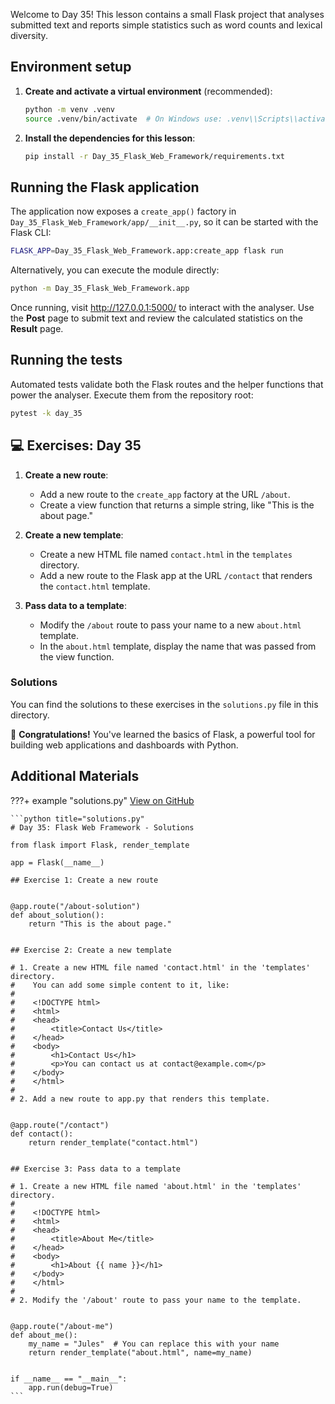 Welcome to Day 35! This lesson contains a small Flask project that analyses submitted text and reports simple statistics such as word counts and lexical diversity.

## Environment setup

1. **Create and activate a virtual environment** (recommended):
   ```bash
   python -m venv .venv
   source .venv/bin/activate  # On Windows use: .venv\\Scripts\\activate
   ```
1. **Install the dependencies for this lesson**:
   ```bash
   pip install -r Day_35_Flask_Web_Framework/requirements.txt
   ```

## Running the Flask application

The application now exposes a `create_app()` factory in `Day_35_Flask_Web_Framework/app/__init__.py`, so it can be started with the Flask CLI:

```bash
FLASK_APP=Day_35_Flask_Web_Framework.app:create_app flask run
```

Alternatively, you can execute the module directly:

```bash
python -m Day_35_Flask_Web_Framework.app
```

Once running, visit <http://127.0.0.1:5000/> to interact with the analyser. Use the **Post** page to submit text and review the calculated statistics on the **Result** page.

## Running the tests

Automated tests validate both the Flask routes and the helper functions that power the analyser. Execute them from the repository root:

```bash
pytest -k day_35
```

## 💻 Exercises: Day 35

1. **Create a new route**:

   - Add a new route to the `create_app` factory at the URL `/about`.
   - Create a view function that returns a simple string, like "This is the about page."

1. **Create a new template**:

   - Create a new HTML file named `contact.html` in the `templates` directory.
   - Add a new route to the Flask app at the URL `/contact` that renders the `contact.html` template.

1. **Pass data to a template**:

   - Modify the `/about` route to pass your name to a new `about.html` template.
   - In the `about.html` template, display the name that was passed from the view function.

### Solutions

You can find the solutions to these exercises in the `solutions.py` file in this directory.

🎉 **Congratulations!** You've learned the basics of Flask, a powerful tool for building web applications and dashboards with Python.

## Additional Materials

???+ example "solutions.py"
    [View on GitHub](https://github.com/saint2706/Coding-For-MBA/blob/main/Day_35_Flask_Web_Framework/solutions.py)

    ```python title="solutions.py"
    # Day 35: Flask Web Framework - Solutions

    from flask import Flask, render_template

    app = Flask(__name__)

    ## Exercise 1: Create a new route


    @app.route("/about-solution")
    def about_solution():
        return "This is the about page."


    ## Exercise 2: Create a new template

    # 1. Create a new HTML file named 'contact.html' in the 'templates' directory.
    #    You can add some simple content to it, like:
    #
    #    <!DOCTYPE html>
    #    <html>
    #    <head>
    #        <title>Contact Us</title>
    #    </head>
    #    <body>
    #        <h1>Contact Us</h1>
    #        <p>You can contact us at contact@example.com</p>
    #    </body>
    #    </html>
    #
    # 2. Add a new route to app.py that renders this template.


    @app.route("/contact")
    def contact():
        return render_template("contact.html")


    ## Exercise 3: Pass data to a template

    # 1. Create a new HTML file named 'about.html' in the 'templates' directory.
    #
    #    <!DOCTYPE html>
    #    <html>
    #    <head>
    #        <title>About Me</title>
    #    </head>
    #    <body>
    #        <h1>About {{ name }}</h1>
    #    </body>
    #    </html>
    #
    # 2. Modify the '/about' route to pass your name to the template.


    @app.route("/about-me")
    def about_me():
        my_name = "Jules"  # You can replace this with your name
        return render_template("about.html", name=my_name)


    if __name__ == "__main__":
        app.run(debug=True)
    ```
